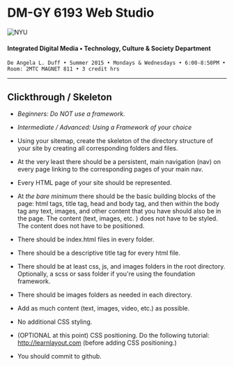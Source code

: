# DM-GY 6193 Web Studio

![NYU](http://ws2.polishedsolid.com/de/nyu_soe_logo.png)
#### Integrated Digital Media • Technology, Culture & Society Department

    De Angela L. Duff • Summer 2015 • Mondays & Wednesdays • 6:00-8:50PM • Room: 2MTC MAGNET 811 • 3 credit hrs

---

## Clickthrough / Skeleton

* *Beginners: Do NOT use a framework.*
* *Intermediate / Advanced: Using a Framework of your choice*

* Using your sitemap, create the skeleton of the directory structure of your site by creating all corresponding folders and files. 
* At the very least there should be a persistent, main navigation (nav) on every page linking to the corresponding pages of your main nav. 
* Every HTML page of your site should be represented.
* At *the bare minimum* there should be the basic building blocks of the page: html tags, title tag, head and body tag, and then within the body tag any text, images, and other content that you have should also be in the page. The content (text, images, etc. ) does not have to be styled. The content does not have to be positioned.
* There should be index.html files in every folder.
* There should be a descriptive title tag for every html file.
* There should be at least css, js, and images folders in the root directory. Optionally, a scss or sass folder if you're using the foundation framework.
* There should be images folders as needed in each directory.
* Add as much content (text, images, video, etc.) as possible.
* No additional CSS styling.
* (OPTIONAL at this point) CSS positioning. Do the following tutorial: http://learnlayout.com (before adding CSS positioning.) 
* You should commit to github.












